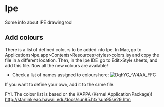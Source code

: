 # Ipe
Some info about IPE drawing tool


## Add colours
There is a list of defined colours to be added into Ipe. In Mac, go to Applications>Ipe.app>Contents>Resources>styles>colors.isy and copy the file in a different location. Then, in the Ipe IDE, go to Edit>Style sheets, and add this file. Now all the new colours are available!

- Check a list of names assigned to colours here:
![DqhYC_-W4AA_FFC](https://user-images.githubusercontent.com/63869574/186902562-42f78209-f8ee-4778-9450-84517c15f7d2.jpeg)

If you want to define your own, add it to the same file. 

FYI. The colour list is based on the KAPPA (Kernel Application Package)! http://starlink.eao.hawaii.edu/docs/sun95.htx/sun95se29.html
